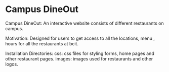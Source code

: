 # Campus DineOut

Campus DineOut: An interactive website consists of different restaurants on campus.

Motivation: Designed for users to get access to all the locations, menu , hours for all the restaurants at bcit.


Installation
  Directories:
    css: css files for styling forms, home pages and other restaurant pages.
	images: images used for restaurants and other logos.

